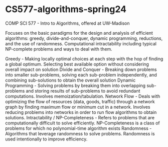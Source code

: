 # CS577-algorithms-spring24
COMP SCI 577 - Intro to Algorithms, offered at UW-Madison

Focuses on the basic paradigms for the design and analysis of efficient algorithms: greedy, divide-and-conquer, dynamic programming, reductions, and the use of randomness. Computational intractability including typical NP-complete problems and ways to deal with them.

Greedy - Making locally optimal choices at each step with the hop of finding a global optimum. Selecting best available option without considering overall impact on solution
Divide and Conquer - Breaking down problems into smaller sub-problems, solving each sub-problem independently, and combining sub-solutions to obtain the overall solution
Dynamic Programming - Solving problems by breaking them into overlapping sub-problems and storing results of sub-problems to avoid redundant computations. Involves memoization/tabulation.
Network Flow - Deals with optimizing the flow of resources (data, goods, traffic) through a network graph by finding maximum flow or minimum cut in a network. Involves reducing problems into networks in order to run flow algorithms to obtain solutions.
Intractability / NP-Completeness - Refers to problems that are computationally difficult to solve efficiently. NP-Completeness is a class of problems for which no polynomial-time algorithm exists
Randomness - Algorithms that leverage randomness to solve problems. Randomness is used intentionally to improve efficiency.
